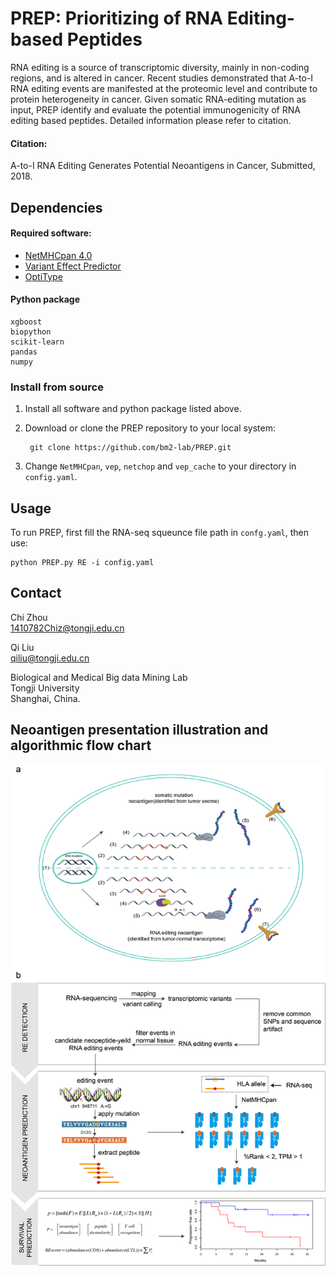# PREP: Prioritizing of RNA Editing-based Peptides

RNA editing is a source of transcriptomic diversity, mainly in non-coding regions, and is altered in cancer. Recent studies demonstrated that A-to-I RNA editing events are manifested at the proteomic level and contribute to protein heterogeneity in cancer. Given somatic RNA-editing mutation as input, PREP identify and evaluate the potential immunogenicity of RNA editing based peptides. Detailed information please refer to citation.

#### Citation:
A-to-I RNA Editing Generates Potential Neoantigens in Cancer, Submitted, 2018.

## Dependencies  

#### Required software:
* [NetMHCpan 4.0](http://www.cbs.dtu.dk/cgi-bin/nph-sw_request?netMHCpan)
* [Variant Effect Predictor](https://github.com/Ensembl/ensembl-vep)
* [OptiType](https://github.com/FRED-2/OptiType)

#### Python package
    xgboost
    biopython
    scikit-learn
    pandas
    numpy


### Install from source
1. Install all software and python package listed above.

2. Download or clone the PREP repository to your local system:

        git clone https://github.com/bm2-lab/PREP.git

2. Change `NetMHCpan`, `vep`, `netchop` and `vep_cache` to your directory in `config.yaml`.



## Usage

To run PREP, first fill the RNA-seq squeunce file path in `confg.yaml`, then use:

    python PREP.py RE -i config.yaml
    
## Contact   

Chi Zhou  
1410782Chiz@tongji.edu.cn 

Qi Liu  
qiliu@tongji.edu.cn

Biological and Medical Big data Mining Lab  
Tongji University    
Shanghai, China. 

## Neoantigen presentation illustration and algorithmic flow chart

![](/doc/PREP_flow_chart.jpg)
